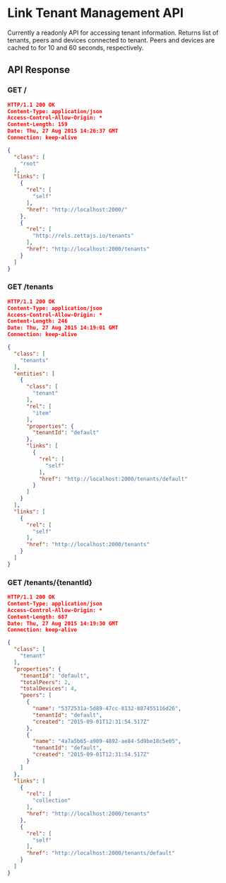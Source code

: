 # Link Tenant Management API

Currently a readonly API for accessing tenant information. Returns list of tenants, peers and devices connected to tenant. Peers and devices are cached to for 10 and 60 seconds, respectively.

## API Response

### GET /

```json
HTTP/1.1 200 OK
Content-Type: application/json
Access-Control-Allow-Origin: *
Content-Length: 159
Date: Thu, 27 Aug 2015 14:26:37 GMT
Connection: keep-alive

{
  "class": [
    "root"
  ],
  "links": [
    {
      "rel": [
        "self"
      ],
      "href": "http://localhost:2000/"
    },
    {
      "rel": [
        "http://rels.zettajs.io/tenants"
      ],
      "href": "http://localhost:2000/tenants"
    }
  ]
}

```

### GET /tenants

```json
HTTP/1.1 200 OK
Content-Type: application/json
Access-Control-Allow-Origin: *
Content-Length: 246
Date: Thu, 27 Aug 2015 14:19:01 GMT
Connection: keep-alive

{
  "class": [
    "tenants"
  ],
  "entities": [
    {
      "class": [
        "tenant"
      ],
      "rel": [
        "item"
      ],
      "properties": {
        "tenantId": "default"
      },
      "links": [
        {
          "rel": [
            "self"
          ],
          "href": "http://localhost:2000/tenants/default"
        }
      ]
    }
  ],
  "links": [
    {
      "rel": [
        "self"
      ],
      "href": "http://localhost:2000/tenants"
    }
  ]
}

```

### GET /tenants/{tenantId}

```json
HTTP/1.1 200 OK
Content-Type: application/json
Access-Control-Allow-Origin: *
Content-Length: 687
Date: Thu, 27 Aug 2015 14:19:30 GMT
Connection: keep-alive

{
  "class": [
    "tenant"
  ],
  "properties": {
    "tenantId": "default",
    "totalPeers": 2,
    "totalDevices": 4,
    "peers": [
      {
        "name": "5372531a-5d89-47cc-8132-887455116d26",
        "tenantId": "default",
        "created": "2015-09-01T12:31:54.517Z"
      },
      {
        "name": "4a7a5b65-a909-4892-ae84-5d9be18c5e05",
        "tenantId": "default",
        "created": "2015-09-01T12:31:54.517Z"
      }
    ]
  },
  "links": [
    {
      "rel": [
        "collection"
      ],
      "href": "http://localhost:2000/tenants"
    },
    {
      "rel": [
        "self"
      ],
      "href": "http://localhost:2000/tenants/default"
    }
  ]
}
```
